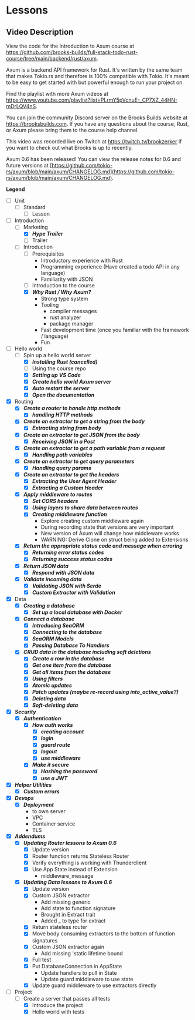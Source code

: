 # Lessons

## Video Description

View the code for the Introduction to Axum course at https://github.com/brooks-builds/full-stack-todo-rust-course/tree/main/backend/rust/axum.

Axum is a backend API framework for Rust. It's written by the same team that makes Tokio.rs and therefore is 100% compatible with Tokio. It's meant to be easy to get started with but powerful enough to run your project on.

Find the playlist with more Axum videos at https://www.youtube.com/playlist?list=PLrmY5pVcnuE-_CP7XZ_44HN-mDrLQV4nS.

You can join the community Discord server on the Brooks Builds website at https://brooksbuilds.com. If you have any questions about the course, Rust, or Axum please bring them to the course help channel.

This video was recorded live on Twitch at https://twitch.tv/brookzerker if you want to check out what Brooks is up to recently.

Axum 0.6 has been released! You can view the release notes for 0.6 and future versions at [https://github.com/tokio-rs/axum/blob/main/axum/CHANGELOG.md](https://github.com/tokio-rs/axum/blob/main/axum/CHANGELOG.md).

**Legend**

- [ ] Unit
  - [ ] Standard
    - [ ] Lesson

- [ ] Introduction
  - [ ] Marketing
    - [x] ***Hype Trailer***
    - [ ] Trailer
  - [ ] Introduction
    - [ ] Prerequisites
      - Introductory experience with Rust
      - Programming experience (Have created a todo API in any language)
      - Familiarity with JSON
    - [ ] Introduction to the course
    - [x] ***Why Rust / Why Axum?***
      - Strong type system
      - Tooling
        - compiler messages
        - rust analyzer
        - package manager
      - Fast development time (once you familiar with the framework / language)
      - Fun
- [ ] Hello world
  - [ ] Spin up a hello world server
    - [x] ***Installing Rust (cancelled)***
    - [ ] Using the course repo
    - [x] ***Setting up VS Code***
    - [x] ***Create hello world Axum server***
    - [x] ***Auto restart the server***
    - [x] ***Open the documentation***
- [x] Routing
  - [x] ***Create a router to handle http methods***
    - [x] ***handling HTTP methods***
  - [x] ***Create an extractor to get a string from the body***
    - [x] ***Extracting string from body***
  - [x] ***Create an extractor to get JSON from the body***
    - [x] ***Receiving JSON in a Post***
  - [x] ***Create an extractor to get a path variable from a request***
    - [x] ***Handling path variables***
  - [x] ***Create an extractor to get query parameters***
    - [x] ***Handling query params***
  - [x] ***Create an extractor to get the headers***
    - [x] ***Extracting the User Agent Header***
    - [x] ***Extracting a Custom Header***
  - [x] ***Apply middleware to routes***
    - [x] ***Set CORS headers***
    - [x] ***Using layers to share data between routes***
    - [x] ***Creating middleware function***
      - Explore creating custom middleware again
      - During recording state that versions are very important
      - New version of Axum will change how middleware works
      - WARNING: Derive Clone on struct being added to Extensions
  - [x] ***Return the appropriate status code and message when erroring***
    - [x] ***Returning error status codes***
    - [x] ***Returning success status codes***
  - [x] ***Return JSON data***
    - [x] ***Respond with JSON data***
  - [x] ***Validate incoming data***
    - [x] ***Validating JSON with Serde***
    - [x] ***Custom Extractor with Validation***
- [x] Data
  - [x] ***Creating a database***
    - [x] ***Set up a local database with Docker***
  - [x] ***Connect a database***
    - [x] ***Introducing SeaORM***
    - [x] ***Connecting to the database***
    - [x] ***SeaORM Models***
    - [x] ***Passing Database To Handlers***
  - [x] ***CRUD data in the database including soft deletions***
    - [x] ***Create a row in the database***
    - [x] ***Get one item from the database***
    - [x] ***Get all items from the database***
    - [x] ***Using filters***
    - [x] ***Atomic updates***
    - [x] ***Patch updates (maybe re-record using into_active_value?)***
    - [x] ***Deleting data***
    - [x] ***Soft-deleting data***
- [x] ***Security***
  - [x] ***Authentication***
    - [x] ***How auth works***
      - [x] ***creating account***
      - [x] ***login***
      - [x] ***guard route***
      - [x] ***logout***
      - [x] ***use middleware***
    - [x] ***Make it secure***
      - [x] ***Hashing the password***
      - [x] ***use a JWT***
- [x] ***Helper Utilities***
  - [x] ***Custom errors***
- [x] ***Devops***
  - [x] ***Deployment***
    - to own server
    - VPC
    - Container service
    - TLS
- [x] ***Addendums***
  - [x] ***Updating Router lessons to Axum 0.6***
    - [x] Update version
    - [x] Router function returns Stateless Router
    - [x] Verify everything is working with Thunderclient
    - [x] Use App State instead of Extension
      - middleware_message
  - [x] ***Updating Data lessons to Axum 0.6***
    - [x] Update version
    - [x] Custom JSON extractor
      - Add missing generic
      - Add state to function signature
      - Brought in Extract trait
      - Added _ to type for extract
    - [x] Return stateless router
    - [x] Move body consuming extractors to the bottom of function signatures
    - [x] Custom JSON extractor again
      - Add missing 'static lifetime bound
    - [x] Full test
    - [x] Put DatabaseConnection in AppState
      - Update handlers to pull in State
      - Update guard middleware to use state
    - [x] Update guard middleware to use extractors directly
- [ ] Project
  - [ ] Create a server that passes all tests
    - [x] Introduce the project
    - [x] Hello world with tests
